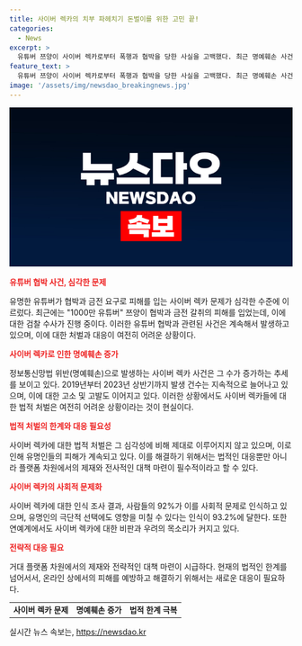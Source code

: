 ```yaml
---
title: 사이버 렉카의 치부 파헤치기 돈벌이를 위한 고민 끝!
categories:
  - News
excerpt: >
  유튜버 쯔양이 사이버 렉카로부터 폭행과 협박을 당한 사실을 고백했다. 최근 명예훼손 사건 수가 증가하는 가운데, 쯔양을 협박한 유튜버들에 대한 검찰 수사가 진행 중이다. 하지만 사이버 렉카와 관련된 처벌은 여전히 어려운 상황이며, 사람들의 이목을 끄는 사이버 렉카에 대한 비판과 우려가 계속되고 있다. 대중들과 연예계에서는 사이버 렉카에 대한 제재와 개혁이 필요하다는 목소리가 높아지고 있다.
feature_text: >
  유튜버 쯔양이 사이버 렉카로부터 폭행과 협박을 당한 사실을 고백했다. 최근 명예훼손 사건 수가 증가하는 가운데, 쯔양을 협박한 유튜버들에 대한 검찰 수사가 진행 중이다. 하지만 사이버 렉카와 관련된 처벌은 여전히 어려운 상황이며, 사람들의 이목을 끄는 사이버 렉카에 대한 비판과 우려가 계속되고 있다. 대중들과 연예계에서는 사이버 렉카에 대한 제재와 개혁이 필요하다는 목소리가 높아지고 있다.
image: '/assets/img/newsdao_breakingnews.jpg'
---
```


<p><img src="/assets/img/newsdao_breakingnews.jpg" alt="firstkoreanews 속보" /></p>

<p><b><span style="color: #ee2323;">유튜버 협박 사건, 심각한 문제</span></b></p>

<p data-ke-size="size16">유명한 유튜버가 협박과 금전 요구로 피해를 입는 사이버 렉카 문제가 심각한 수준에 이르렀다. 최근에는 "1000만 유튜버" 쯔양이 협박과 금전 갈취의 피해를 입었는데, 이에 대한 검찰 수사가 진행 중이다. 이러한 유튜버 협박과 관련된 사건은 계속해서 발생하고 있으며, 이에 대한 처벌과 대응이 여전히 어려운 상황이다.</p>

<p><b><span style="color: #ee2323;">사이버 렉카로 인한 명예훼손 증가</span></b></p>

<p data-ke-size="size16">정보통신망법 위반(명예훼손)으로 발생하는 사이버 렉카 사건은 그 수가 증가하는 추세를 보이고 있다. 2019년부터 2023년 상반기까지 발생 건수는 지속적으로 늘어나고 있으며, 이에 대한 고소 및 고발도 이어지고 있다. 이러한 상황에서도 사이버 렉카들에 대한 법적 처벌은 여전히 어려운 상황이라는 것이 현실이다.</p>

<p><b><span style="color: #ee2323;">법적 처벌의 한계와 대응 필요성</span></b></p>

<p data-ke-size="size16">사이버 렉카에 대한 법적 처벌은 그 심각성에 비해 제대로 이루어지지 않고 있으며, 이로 인해 유명인들의 피해가 계속되고 있다. 이를 해결하기 위해서는 법적인 대응뿐만 아니라 플랫폼 차원에서의 제재와 전사적인 대책 마련이 필수적이라고 할 수 있다.</p>

<p><b><span style="color: #ee2323;">사이버 렉카의 사회적 문제화</span></b></p>

<p data-ke-size="size16">사이버 렉카에 대한 인식 조사 결과, 사람들의 92%가 이를 사회적 문제로 인식하고 있으며, 유명인의 극단적 선택에도 영향을 미칠 수 있다는 인식이 93.2%에 달한다. 또한 연예계에서도 사이버 렉카에 대한 비판과 우려의 목소리가 커지고 있다.</p>

<p><b><span style="color: #ee2323;">전략적 대응 필요</span></b></p>

<p data-ke-size="size16">거대 플랫폼 차원에서의 제재와 전략적인 대책 마련이 시급하다. 현재의 법적인 한계를 넘어서서, 온라인 상에서의 피해를 예방하고 해결하기 위해서는 새로운 대응이 필요하다.</p>

<table>
    <tbody>
        <tr>
            <td style="text-align: center; height: 17px;"><b>사이버 렉카 문제</b></td>
            <td style="text-align: center; height: 17px;"><b>명예훼손 증가</b></td>
            <td style="text-align: center; height: 17px;"><b>법적 한계 극복</b></td>
        </tr>
    </tbody>
</table>
실시간 뉴스 속보는, <a href="https://newsdao.kr" rel="dofollow">https://newsdao.kr</a>


